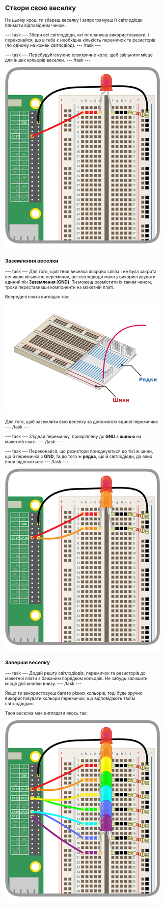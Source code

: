 ## Створи свою веселку

На цьому кроці ти збереш веселку і запрограмуєш її світлодіоди блимати відповідним чином.

--- task --- Збери всі світлодіоди, які ти плануєш використовувати, і переконайся, що в тебе є необхідна кількість перемичок та резисторів (по одному на кожен світлодіод). --- /task ---

--- task --- Перебудуй існуюче електричне коло, щоб звільнити місце для інших кольорів веселки. --- /task ---

![Перебудована схема](images/oneled.png)

### Заземлення веселки

--- task --- Для того, щоб твоя веселка яскраво сяяла і не була закрита великою кількістю перемичок, всі світлодіоди мають використувувати єдиний пін **Заземлення (GND)**. Ти можеш розмістити їх таким чином, трохи переставивши компоненти на макетній платі.

Всередині плата виглядає так:

![Макетна плата в розрізі](images/breadboardxsection.png)

Для того, щоб заземлити всю веселку за допомогою єдиної перемички: --- /task ---

--- task --- З’єднай перемичку, прикріплену до **GND** з **шиною** на макетній платі. --- /task ---

--- task --- Переконайся, що резистори приєднуються до тієї ж шини, що й перемичка з **GND**, та до того ж **рядка**, що й світлодіоди, до яких вони відносяться: --- /task ---

![Додавання світлодіодів](images/twoleds.png)

### Заверши веселку

--- task --- Додай решту світлодіодів, перемичок та резисторів до макетної плати з бажаним порядком кольорів. Не забудь залишити місце для кнопки внизу. --- /task ---

Якщо ти використовуєш багато різних кольорів, тоді буде зручно використовувати кольори перемичок, що відповідають твоїм світлодіодам.

Твоя веселка має виглядати якось так:

![Світлодіоди веселки](images/rainbowleds.png)